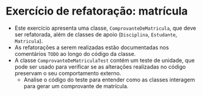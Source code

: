 # Exercício de refatoração: matrícula

* Este exercício apresenta uma classe, `ComprovanteDeMatricula`, que deve ser refatorada, além de classes de apoio (`Disciplina`, `Estudante`, `Matricula`).
* As refatorações a serem realizadas estão documentadas nos comentários `TODO` ao longo do código da classe. 
* A classe `ComprovanteDeMatriculaTest` contém um teste de unidade, que pode ser usado para verificar se as alterações realizadas no código preservam o seu comportamento externo.
  + Analise o código do teste para entender como as classes interagem para gerar um comprovante de matrícula.
